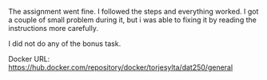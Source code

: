 The assignment went fine. I followed the steps and everything worked. I got a couple of small problem during it,
but i was able to fixing it by reading the instructions more carefully.

I did not do any of the bonus task.

Docker URL: https://hub.docker.com/repository/docker/torjesylta/dat250/general
